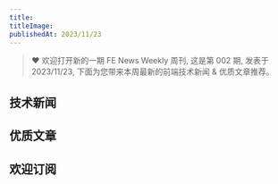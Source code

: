 ```yaml
---
title: 
titleImage: 
publishedAt: 2023/11/23
---
```


> ❤️ 欢迎打开新的一期 FE News Weekly 周刊, 这是第 002 期, 发表于 2023/11/23, 下面为您带来本周最新的前端技术新闻 & 优质文章推荐。

## 技术新闻

## 优质文章

## 欢迎订阅
